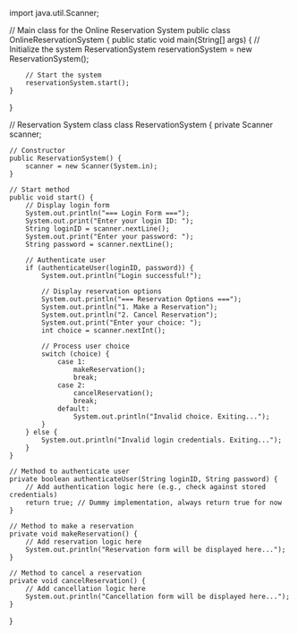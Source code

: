 import java.util.Scanner;

// Main class for the Online Reservation System
public class OnlineReservationSystem {
    public static void main(String[] args) {
        // Initialize the system
        ReservationSystem reservationSystem = new ReservationSystem();

        // Start the system
        reservationSystem.start();
    }
}

// Reservation System class
class ReservationSystem {
    private Scanner scanner;

    // Constructor
    public ReservationSystem() {
        scanner = new Scanner(System.in);
    }

    // Start method
    public void start() {
        // Display login form
        System.out.println("=== Login Form ===");
        System.out.print("Enter your login ID: ");
        String loginID = scanner.nextLine();
        System.out.print("Enter your password: ");
        String password = scanner.nextLine();

        // Authenticate user
        if (authenticateUser(loginID, password)) {
            System.out.println("Login successful!");

            // Display reservation options
            System.out.println("=== Reservation Options ===");
            System.out.println("1. Make a Reservation");
            System.out.println("2. Cancel Reservation");
            System.out.print("Enter your choice: ");
            int choice = scanner.nextInt();

            // Process user choice
            switch (choice) {
                case 1:
                    makeReservation();
                    break;
                case 2:
                    cancelReservation();
                    break;
                default:
                    System.out.println("Invalid choice. Exiting...");
            }
        } else {
            System.out.println("Invalid login credentials. Exiting...");
        }
    }

    // Method to authenticate user
    private boolean authenticateUser(String loginID, String password) {
        // Add authentication logic here (e.g., check against stored credentials)
        return true; // Dummy implementation, always return true for now
    }

    // Method to make a reservation
    private void makeReservation() {
        // Add reservation logic here
        System.out.println("Reservation form will be displayed here...");
    }

    // Method to cancel a reservation
    private void cancelReservation() {
        // Add cancellation logic here
        System.out.println("Cancellation form will be displayed here...");
    }
}
